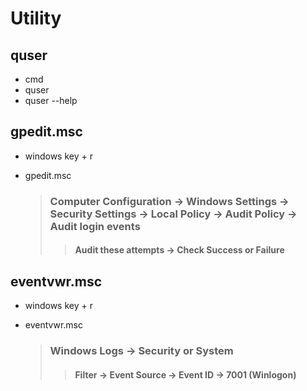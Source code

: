 # Utility

## quser

- cmd
- quser
- quser --help

## gpedit.msc

- windows key + r
- gpedit.msc

  > ### Computer Configuration &rarr; Windows Settings &rarr; Security Settings &rarr; Local Policy &rarr; Audit Policy &rarr; Audit login events
  >
  > > #### Audit these attempts &rarr; Check Success or Failure

## eventvwr.msc

- windows key + r
- eventvwr.msc

  > ### Windows Logs &rarr; Security or System
  >
  > > #### Filter &rarr; Event Source &rarr; Event ID &rarr; 7001 (Winlogon)
